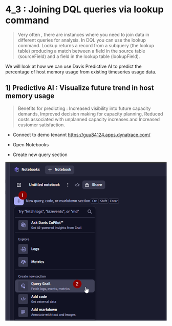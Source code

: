 # 4_3 : Joining DQL queries via lookup command

> Very often , there are instances where you need to join data in different queries for analysis. 
> In DQL you can use the lookup command. Lookup returns a record from a subquery (the lookup table) producing a match between a field in the source table (sourceField) and a field in the lookup table (lookupField).

We will look at how we can use Davis Predictive AI to predict the percentage of host memory usage from existing timeseries usage data.

## 1) Predictive AI : Visualize future trend in host memory usage

> Benefits for predicting : Increased visibility into future capacity demands, Improved decision making for capacity planning, Reduced costs associated with unplanned capacity increases and Increased customer satisfaction. 

- Connect to demo tenannt https://guu84124.apps.dynatrace.com/

 - Open Notebooks
 - Create new query section

!["query"](https://github.com/hakansuku/D1APACTraining/blob/main/images/DQL/querygrail.png?raw=true)
